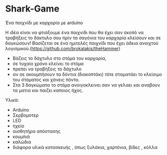 # Shark-Game
Ένα παιχνίδι με καρχαρία με arduino

Η ιδέα είναι να φτιάξουμε ένα παιχνίδι που θα έχει σαν σκοπό να τραβήξεις το δάκτυλο σου πρίν τα σαγόνια του καρχαρία κλείσουν και σε δαγκώσουν! Βασίζεται σε ένα ημιτελές παιχνίδι που έχει άδεια ανοιχτού λογισμικού.(https://github.com/brokalakis/theHammer)

* Βάζεις το δάχτυλο στο στόμα του καρχαρία, 
* σε τυχαίο χρόνο κλείνει το στόμα
* πρεπει να τραβήξεις το δάχτυλο
* αν σε ακουμπήσουν τα δόντια (διακοπτάκι) τότε σταματάει το κλείσιμο του στόματος και χάνεις πόντο. 
* Στα 3 δαγκώματα το στόμα ανοιγοκλεινει σαν να γελαει και αναβουν τα ματια και παιζει καποιος ήχος.

Υλικά: 
* Arduino
* Σερβομοτερ
* LED
* ηχείο
* αισθητήρα απόστασης
* κουμπιά
* καλώδια
* διάφορα υλικά κατασκευής , όπως ξυλάκια, χαρτόνια, βίδες , κόλλα
